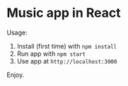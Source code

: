 # Music app in React

Usage:
1. Install (first time) with `npm install`
1. Run app with `npm start`
1. Use app at `http://localhost:3000`

Enjoy.
